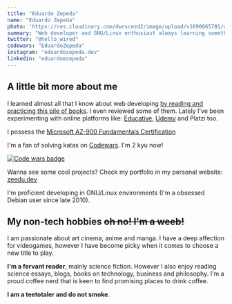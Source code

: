 ```yaml
---
title: "Eduardo Zepeda"
name: "Eduardo Zepeda"
photo: 'https://res.cloudinary.com/dwrscezd2/image/upload/v1690065701/wallhaven-l3z1vl_rh7gs4.jpg'
summary: "Web developer and GNU/Linux enthusiast always learning something new. I believe in choosing the right tool for the job and that simplicity is the ultimate sophistication. I'm under the impression that being perfect is the enemy of getting things done. I also believe in the goodnesses of cryptocurrencies outside of monetary speculation."
twitter: "@hello_wired"
codewars: "EduardoZepeda"
instagram: "eduardozepeda.dev"
linkedin: "eduardomzepeda"
---
```


## A little bit more about me

I learned almost all that I know about web developing [by reading and practicing this pile of books](en/pages/books-i-read-and-reviews/). I even reviewed some of them. Lately I've been experimenting with online platforms like: [Educative](https://educative.io), [Udemy](https://www.udemy.com/) and Platzi too.

I possess the [Microsoft AZ-900 Fundamentals Certification](https://www.credly.com/badges/17608a52-2cb7-4268-a907-613459559911/public_url)

I'm a fan of solving katas on [Codewars](/en/i-test-chatgpt-with-codewars-coding-challenges/). I'm 2 kyu now!

[![Code wars badge](https://www.codewars.com/users/EduardoZepeda/badges/small)](https://www.codewars.com/users/EduardoZepeda)

Wanna see some cool projects? Check my portfolio in my personal website: [zeedu.dev](https://zeedu.dev)

I'm proficient developing in GNU/Linux environments (I'm a obsessed Debian user since late 2010).

## My non-tech hobbies ~~oh no! I'm a weeb!~~

I am passionate about art cinema, anime and manga. I have a deep affection for videogames, however I have become picky when it comes to choose a new title to play. 

**I'm a fervant reader**, mainly science fiction. However I also enjoy reading science essays, blogs, books on technology, business and philosophy. I'm a proud coffee nerd that is keen to find promising places to drink coffee.

**I am a teetotaler and do not smoke**.
